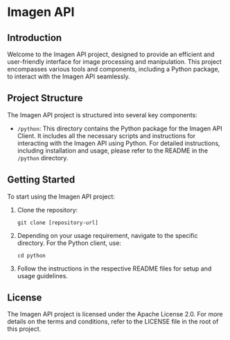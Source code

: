 # Imagen API

## Introduction
Welcome to the Imagen API project, designed to provide an efficient and user-friendly interface for image processing and manipulation. This project encompasses various tools and components, including a Python package, to interact with the Imagen API seamlessly.

## Project Structure
The Imagen API project is structured into several key components:

- `/python`: This directory contains the Python package for the Imagen API Client. It includes all the necessary scripts and instructions for interacting with the Imagen API using Python. For detailed instructions, including installation and usage, please refer to the README in the `/python` directory.

## Getting Started
To start using the Imagen API project:
1. Clone the repository:
   ```
   git clone [repository-url]
   ```
2. Depending on your usage requirement, navigate to the specific directory. For the Python client, use:
   ```
   cd python
   ```
3. Follow the instructions in the respective README files for setup and usage guidelines.


## License
The Imagen API project is licensed under the Apache License 2.0. For more details on the terms and conditions, refer to the LICENSE file in the root of this project.
```

